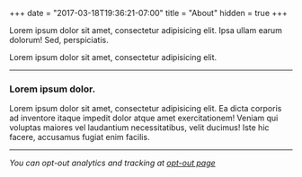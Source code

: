 +++
date = "2017-03-18T19:36:21-07:00"
title = "About"
hidden = true
+++

Lorem ipsum dolor sit amet, consectetur adipisicing elit. Ipsa ullam earum dolorum! Sed, perspiciatis.

Lorem ipsum dolor sit amet, consectetur adipisicing elit.

***

### Lorem ipsum dolor.

Lorem ipsum dolor sit amet, consectetur adipisicing elit. Ea dicta corporis ad inventore itaque impedit dolor atque amet exercitationem! Veniam qui voluptas maiores vel laudantium necessitatibus, velit ducimus! Iste hic facere, accusamus fugiat enim facilis.

***

*You can opt-out analytics and tracking at [opt-out page](/notrack)*
